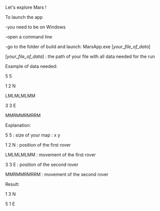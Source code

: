 Let's explore Mars !

To launch the app

-you need to be on Windows

-open a command line

-go to the folder of build and launch: MarsApp.exe [_your_file_of_data_]

[_your_file_of_data_] : the path of your file with all data needed for the run

Example of data needed:

5 5

1 2 N

LMLMLMLMM

3 3 E

MMRMMRMRRM


Explanation:

5 5 : size of your map : x y

1 2 N : position of the first rover

LMLMLMLMM : movement of the first rover

3 3 E : position of the second rover

MMRMMRMRRM : movement of the second rover

Result:

1 3 N

5 1 E
